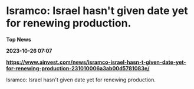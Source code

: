 # Isramco: Israel hasn't given date yet for renewing production.
**Top News**

**2023-10-26 07:07**

**https://www.ainvest.com/news/isramco-israel-hasn-t-given-date-yet-for-renewing-production-231010006a3ab00d5781083e/**

Isramco: Israel hasn't given date yet for renewing production.